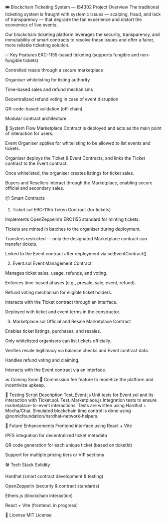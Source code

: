 🎟️ Blockchain Ticketing System — IS4302 Project
Overview
The traditional ticketing system is fraught with systemic issues — scalping, fraud, and lack of transparency — that degrade the fan experience and distort the economics of live events.

Our blockchain ticketing platform leverages the security, transparency, and immutability of smart contracts to resolve these issues and offer a fairer, more reliable ticketing solution.

✅ Key Features
ERC-1155-based ticketing (supports fungible and non-fungible tickets)

Controlled resale through a secure marketplace

Organiser whitelisting for listing authority

Time-based sales and refund mechanisms

Decentralized refund voting in case of event disruption

QR-code-based validation (off-chain)

Modular contract architecture

🔁 System Flow
Marketplace Contract is deployed and acts as the main point of interaction for users.

Event Organiser applies for whitelisting to be allowed to list events and tickets.

Organiser deploys the Ticket & Event Contracts, and links the Ticket contract to the Event contract.

Once whitelisted, the organiser creates listings for ticket sales.

Buyers and Resellers interact through the Marketplace, enabling secure official and secondary sales.

📦 Smart Contracts
1. Ticket.sol
ERC-1155 Token Contract (for tickets)

Implements OpenZeppelin’s ERC1155 standard for minting tickets.

Tickets are minted in batches to the organiser during deployment.

Transfers restricted — only the designated Marketplace contract can transfer tickets.

Linked to the Event contract after deployment via setEventContract().

2. Event.sol
Event Management Contract

Manages ticket sales, usage, refunds, and voting.

Enforces time-based phases (e.g., presale, sale, event, refund).

Refund voting mechanism for eligible ticket holders.

Interacts with the Ticket contract through an interface.

Deployed with ticket and event terms in the constructor.

3. Marketplace.sol
Official and Resale Marketplace Contract

Enables ticket listings, purchases, and resales.

Only whitelisted organisers can list tickets officially.

Verifies resale legitimacy via balance checks and Event contract data.

Handles refund voting and claiming.

Interacts with the Event contract via an interface.

🔜 Coming Soon
💸 Commission fee feature to monetize the platform and incentivize upkeep.

🧪 Testing
Script	Description
Test_Event.js	Unit tests for Event.sol and its interaction with Ticket.sol.
Test_Marketplace.js	Integration tests to ensure marketplace-to-event interactions.
Tests are written using Hardhat + Mocha/Chai. Simulated blockchain time control is done using @nomicfoundation/hardhat-network-helpers.

🔗 Future Enhancements
Frontend interface using React + Vite

IPFS integration for decentralized ticket metadata

QR code generation for each unique ticket (based on ticketId)

Support for multiple pricing tiers or VIP sections

🛠 Tech Stack
Solidity

Hardhat (smart contract development & testing)

OpenZeppelin (security & contract standards)

Ethers.js (blockchain interaction)

React + Vite (frontend, in progress)

📄 License
MIT License
